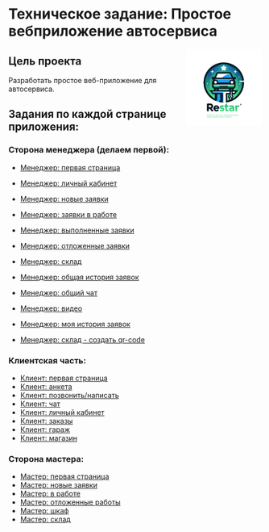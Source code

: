 # Техническое задание: Простое вебприложение автосервиса

<p align="right">
    <img align="right" property="og:image" src="https://github.com/matveynator/restar/blob/main/wiki/logo.png" width="30%">
</p>

## Цель проекта
Разработать простое веб-приложение для автосервиса.

## Задания по каждой странице приложения:


### Сторона менеджера (делаем первой):
- [Менеджер: первая страница](/wiki/manager-index.md)
- [Менеджер: личный кабинет](/wiki/manager-lk.md)
- [Менеджер: новые заявки](/wiki/manager-orders-new.md)
- [Менеджер: заявки в работе](/wiki/manager-orders-in-work.md)

- [Менеджер: выполненные заявки](/wiki/manager-orders-finished.md)
- [Менеджер: отложенные заявки](/wiki/manager-orders-postponed.md)
- [Менеджер: склад](/wiki/manager-warehouse.md)
- [Менеджер: общая история заявок](/wiki/manager-orders-history-all.md)
- [Менеджер: общий чат](/wiki/manager-chat.md)
- [Менеджер: видео](/wiki/manager-video.md)
- [Менеджер: моя история заявок](/wiki/manager-orders-my-history.md)
- [Менеджер: склад - создать qr-code](/wiki/manager-warehouse-qr-code.md)

### Клиентская часть:
- [Клиент: первая страница](/wiki/client-index.md) 
- [Клиент: анкета](/wiki/client-anketa.md)
- [Клиент: позвонить/написать](/wiki/client-call-write-contacts.md)
- [Клиент: чат](/wiki/client-chat.md)
- [Клиент: личный кабинет](/wiki/client-lk.md)
- [Клиент: заказы ](/wiki/client-orders.md)
- [Клиент: гараж](/wiki/client-garage.md)
- [Клиент: магазин](/wiki/client-shop.md)

### Сторона мастера:
- [Мастер: первая страница](/wiki/master-index.md)
- [Мастер: новые заявки](/wiki/master-orders-new.md)
- [Мастер: в работе](/wiki/master-orders-in-work.md)
- [Мастер: отложенные работы](/wiki/master-orders-postponed.md)
- [Мастер: шкаф](/wiki/master-shelf.md)
- [Мастер: склад](/wiki/master-warehouse.md)
